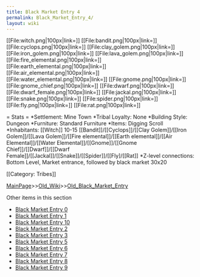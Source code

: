 ```yaml
---
title: Black Market Entry 4
permalink: Black_Market_Entry_4/
layout: wiki
---
```

[[File:witch.png|100px|link=]]
[[File:bandit.png|100px|link=]]
[[File:cyclops.png|100px|link=]]
[[File:clay_golem.png|100px|link=]]
[[File:iron_golem.png|100px|link=]]
[[File:lava_golem.png|100px|link=]]
[[File:fire_elemental.png|100px|link=]]
[[File:earth_elemental.png|100px|link=]]
[[File:air_elemental.png|100px|link=]]
[[File:water_elemental.png|100px|link=]]
[[File:gnome.png|100px|link=]]
[[File:gnome_chief.png|100px|link=]]
[[File:dwarf.png|100px|link=]]
[[File:dwarf_female.png|100px|link=]]
[[File:jackal.png|100px|link=]]
[[File:snake.png|100px|link=]]
[[File:spider.png|100px|link=]]
[[File:fly.png|100px|link=]]
[[File:rat.png|100px|link=]]

= Stats =
*Settlement: Mine Town
*Tribal Loyalty: None
*Building Style: Dungeon
*Furniture:  Standard Furniture
*Items: Digging Scroll    
*Inhabitants: [[Witch]] 10-15 [[Bandit]]/[[Cyclops]]/[[Clay Golem]]/[[Iron Golem]]/[[Lava Golem]]/[[Fire elemental]]/[[Earth elemental]]/[[Air Elemental]]/[[Water Elemental]]/[[Gnome]]/[[Gnome Chief]]/[[Dwarf]]/[[Dwarf Female]]/[[Jackal]]/[[Snake]]/[[Spider]]/[[Fly]/[[Rat]]
*Z-level connections: Bottom Level, Market entrance, followed by black market 30x20   

[[Category: Tribes]]

[MainPage](/keeperrl_wiki/ "wikilink")>>[Old_Wiki](/keeperrl_wiki/Old_Wiki "wikilink")>>[Old_Black_Market_Entry](/keeperrl_wiki/Old_Black_Market_Entry "wikilink")

Other items in this section
-    [Black Market Entry 0](/keeperrl_wiki/Black_Market_Entry_0 "wikilink")
-    [Black Market Entry 1](/keeperrl_wiki/Black_Market_Entry_1 "wikilink")
-    [Black Market Entry 10](/keeperrl_wiki/Black_Market_Entry_10 "wikilink")
-    [Black Market Entry 2](/keeperrl_wiki/Black_Market_Entry_2 "wikilink")
-    [Black Market Entry 3](/keeperrl_wiki/Black_Market_Entry_3 "wikilink")
-    [Black Market Entry 5](/keeperrl_wiki/Black_Market_Entry_5 "wikilink")
-    [Black Market Entry 6](/keeperrl_wiki/Black_Market_Entry_6 "wikilink")
-    [Black Market Entry 7](/keeperrl_wiki/Black_Market_Entry_7 "wikilink")
-    [Black Market Entry 8](/keeperrl_wiki/Black_Market_Entry_8 "wikilink")
-    [Black Market Entry 9](/keeperrl_wiki/Black_Market_Entry_9 "wikilink")
